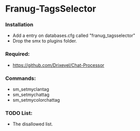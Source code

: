 # Franug-TagsSelector

### Installation

- Add a entry on databases.cfg called "franug_tagsselector"
- Drop the smx to plugins folder.

### Required: 

- https://github.com/Drixevel/Chat-Processor

### Commands:

- sm_setmyclantag
- sm_setmychattag
- sm_setmycolorchattag

### TODO List:

- The disallowed list.
